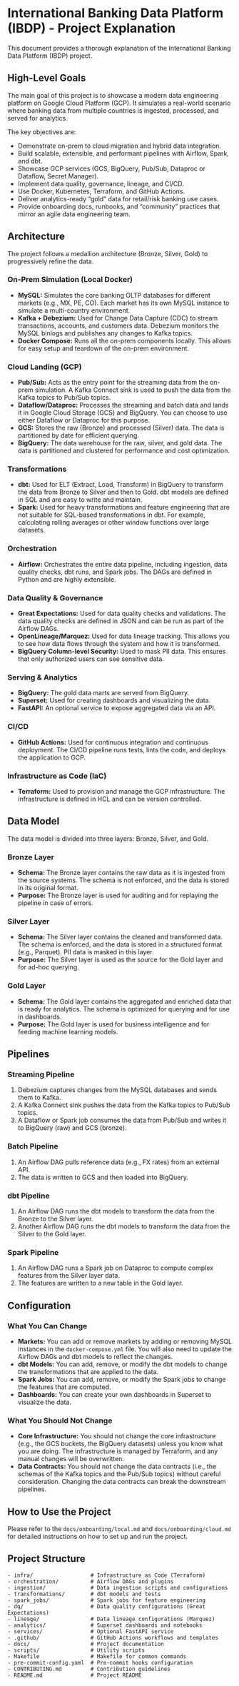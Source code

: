 # International Banking Data Platform (IBDP) - Project Explanation

This document provides a thorough explanation of the International Banking Data Platform (IBDP) project.

## High-Level Goals

The main goal of this project is to showcase a modern data engineering platform on Google Cloud Platform (GCP). It simulates a real-world scenario where banking data from multiple countries is ingested, processed, and served for analytics.

The key objectives are:

- Demonstrate on-prem to cloud migration and hybrid data integration.
- Build scalable, extensible, and performant pipelines with Airflow, Spark, and dbt.
- Showcase GCP services (GCS, BigQuery, Pub/Sub, Dataproc or Dataflow, Secret Manager).
- Implement data quality, governance, lineage, and CI/CD.
- Use Docker, Kubernetes, Terraform, and GitHub Actions.
- Deliver analytics-ready “gold” data for retail/risk banking use cases.
- Provide onboarding docs, runbooks, and “community” practices that mirror an agile data engineering team.

## Architecture

The project follows a medallion architecture (Bronze, Silver, Gold) to progressively refine the data.

### On-Prem Simulation (Local Docker)

- **MySQL:** Simulates the core banking OLTP databases for different markets (e.g., MX, PE, CO). Each market has its own MySQL instance to simulate a multi-country environment.
- **Kafka + Debezium:** Used for Change Data Capture (CDC) to stream transactions, accounts, and customers data. Debezium monitors the MySQL binlogs and publishes any changes to Kafka topics.
- **Docker Compose:** Runs all the on-prem components locally. This allows for easy setup and teardown of the on-prem environment.

### Cloud Landing (GCP)

- **Pub/Sub:** Acts as the entry point for the streaming data from the on-prem simulation. A Kafka Connect sink is used to push the data from the Kafka topics to Pub/Sub topics.
- **Dataflow/Dataproc:** Processes the streaming and batch data and lands it in Google Cloud Storage (GCS) and BigQuery. You can choose to use either Dataflow or Dataproc for this purpose.
- **GCS:** Stores the raw (Bronze) and processed (Silver) data. The data is partitioned by date for efficient querying.
- **BigQuery:** The data warehouse for the raw, silver, and gold data. The data is partitioned and clustered for performance and cost optimization.

### Transformations

- **dbt:** Used for ELT (Extract, Load, Transform) in BigQuery to transform the data from Bronze to Silver and then to Gold. dbt models are defined in SQL and are easy to write and maintain.
- **Spark:** Used for heavy transformations and feature engineering that are not suitable for SQL-based transformations in dbt. For example, calculating rolling averages or other window functions over large datasets.

### Orchestration

- **Airflow:** Orchestrates the entire data pipeline, including ingestion, data quality checks, dbt runs, and Spark jobs. The DAGs are defined in Python and are highly extensible.

### Data Quality & Governance

- **Great Expectations:** Used for data quality checks and validations. The data quality checks are defined in JSON and can be run as part of the Airflow DAGs.
- **OpenLineage/Marquez:** Used for data lineage tracking. This allows you to see how data flows through the system and how it is transformed.
- **BigQuery Column-level Security:** Used to mask PII data. This ensures that only authorized users can see sensitive data.

### Serving & Analytics

- **BigQuery:** The gold data marts are served from BigQuery.
- **Superset:** Used for creating dashboards and visualizing the data.
- **FastAPI:** An optional service to expose aggregated data via an API.

### CI/CD

- **GitHub Actions:** Used for continuous integration and continuous deployment. The CI/CD pipeline runs tests, lints the code, and deploys the application to GCP.

### Infrastructure as Code (IaC)

- **Terraform:** Used to provision and manage the GCP infrastructure. The infrastructure is defined in HCL and can be version controlled.

## Data Model

The data model is divided into three layers: Bronze, Silver, and Gold.

### Bronze Layer

- **Schema:** The Bronze layer contains the raw data as it is ingested from the source systems. The schema is not enforced, and the data is stored in its original format.
- **Purpose:** The Bronze layer is used for auditing and for replaying the pipeline in case of errors.

### Silver Layer

- **Schema:** The Silver layer contains the cleaned and transformed data. The schema is enforced, and the data is stored in a structured format (e.g., Parquet). PII data is masked in this layer.
- **Purpose:** The Silver layer is used as the source for the Gold layer and for ad-hoc querying.

### Gold Layer

- **Schema:** The Gold layer contains the aggregated and enriched data that is ready for analytics. The schema is optimized for querying and for use in dashboards.
- **Purpose:** The Gold layer is used for business intelligence and for feeding machine learning models.

## Pipelines

### Streaming Pipeline

1.  Debezium captures changes from the MySQL databases and sends them to Kafka.
2.  A Kafka Connect sink pushes the data from the Kafka topics to Pub/Sub topics.
3.  A Dataflow or Spark job consumes the data from Pub/Sub and writes it to BigQuery (raw) and GCS (bronze).

### Batch Pipeline

1.  An Airflow DAG pulls reference data (e.g., FX rates) from an external API.
2.  The data is written to GCS and then loaded into BigQuery.

### dbt Pipeline

1.  An Airflow DAG runs the dbt models to transform the data from the Bronze to the Silver layer.
2.  Another Airflow DAG runs the dbt models to transform the data from the Silver to the Gold layer.

### Spark Pipeline

1.  An Airflow DAG runs a Spark job on Dataproc to compute complex features from the Silver layer data.
2.  The features are written to a new table in the Gold layer.

## Configuration

### What You Can Change

- **Markets:** You can add or remove markets by adding or removing MySQL instances in the `docker-compose.yml` file. You will also need to update the Airflow DAGs and dbt models to reflect the changes.
- **dbt Models:** You can add, remove, or modify the dbt models to change the transformations that are applied to the data.
- **Spark Jobs:** You can add, remove, or modify the Spark jobs to change the features that are computed.
- **Dashboards:** You can create your own dashboards in Superset to visualize the data.

### What You Should Not Change

- **Core Infrastructure:** You should not change the core infrastructure (e.g., the GCS buckets, the BigQuery datasets) unless you know what you are doing. The infrastructure is managed by Terraform, and any manual changes will be overwritten.
- **Data Contracts:** You should not change the data contracts (i.e., the schemas of the Kafka topics and the Pub/Sub topics) without careful consideration. Changing the data contracts can break the downstream pipelines.

## How to Use the Project

Please refer to the `docs/onboarding/local.md` and `docs/onboarding/cloud.md` for detailed instructions on how to set up and run the project.

## Project Structure

```
- infra/                  # Infrastructure as Code (Terraform)
- orchestration/          # Airflow DAGs and plugins
- ingestion/              # Data ingestion scripts and configurations
- transformations/        # dbt models and tests
- spark_jobs/             # Spark jobs for feature engineering
- dq/                     # Data quality configurations (Great Expectations)
- lineage/                # Data lineage configurations (Marquez)
- analytics/              # Superset dashboards and notebooks
- services/               # Optional FastAPI service
- .github/                # GitHub Actions workflows and templates
- docs/                   # Project documentation
- scripts/                # Utility scripts
- Makefile                # Makefile for common commands
- pre-commit-config.yaml  # Pre-commit hooks configuration
- CONTRIBUTING.md         # Contribution guidelines
- README.md               # Project README
```